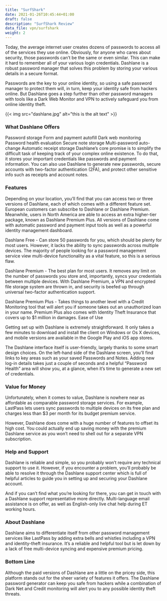 ```yaml
---
title: "SurfShark"
date: 2021-01-26T10:45:44+01:00
draft: false
description: "SurfShark Review"
data_file: vpn/surfshark
weight: 2
---
```


Today, the average internet user creates dozens of passwords to access all of the services they use online. Obviously, for anyone who cares about security, those passwords can’t be the same or even similar. This can make it hard to remember all of your various login credentials. Dashlane is a robust password manager that solves this problem by storing your various details in a secure format.

Passwords are the key to your online identity, so using a safe password manager to protect them will, in turn, keep your identity safe from hackers online. But Dashlane goes a step further than other password managers with tools like a Dark Web Monitor and VPN to actively safeguard you from online identity theft.

{{< img src="dashlane.jpg" alt="this is the alt text" >}}

### What Dashlane Offers

Password storage
Form and payment autofill
Dark web monitoring
Password health evaluation
Secure note storage
Multi-password auto-change
Automatic receipt storage
Dashlane’s core promise is to simplify the difficult task of keeping track of your complex online existence. To do that, it stores your important credentials like passwords and payment information. You can also use Dashlane to generate new passwords, secure accounts with two-factor authentication (2FA), and protect other sensitive info such as receipts and account notes. 

### Features 

Depending on your location, you’ll find that you can access two or three versions of Dashlane, each of which comes with a different feature set. European customers can subscribe to Dashlane or Dashlane Premium. Meanwhile, users in North America are able to access an extra higher-tier package, known as Dashlane Premium Plus. All versions of Dashlane come with automatic password and payment input tools as well as a powerful identity management dashboard. 


Dashlane Free - Can store 50 passwords for you, which should be plenty for most users. However, it lacks the ability to sync passwords across multiple devices. The majority of people looking for a password management service view multi-device functionality as a vital feature, so this is a serious flaw.  

Dashlane Premium - The best plan for most users. It removes any limit on the number of passwords you store and, importantly, syncs your credentials between multiple devices. With Dashlane Premium, a VPN and encrypted file storage system are thrown in, and security is beefed up through universal two-factor authentication support.  

Dashlane Premium Plus - Takes things to another level with a Credit Monitoring tool that will alert you if someone takes out an unauthorized loan in your name. Premium Plus also comes with Identity Theft Insurance that covers up to $1 million in damages. 
Ease of Use

Getting set up with Dashlane is extremely straightforward. It only takes a few minutes to download and install the client on Windows or Os X devices, and mobile versions are available in the Google Play and iOS app stores. 


The Dashlane interface itself is user-friendly, largely thanks to some smart design choices. On the left-hand side of the Dashlane screen, you’ll find links to key areas such as your saved Passwords and Notes. Adding new log-in details takes just a couple of seconds and a helpful “Password Health” area will show you, at a glance, when it’s time to generate a new set of credentials. 


### Value for Money

Unfortunately, when it comes to value, Dashlane is nowhere near as affordable as comparable password storage services. For example, LastPass lets users sync passwords to multiple devices on its free plan and charges less than $3 per month for its budget premium service. 

However, Dashlane does come with a huge number of features to offset its high cost. You could actually end up saving money with the premium Dashlane service as you won’t need to shell out for a separate VPN subscription.

### Help and Support

Dashlane is reliable and simple, so you probably won’t require any technical support to use it. However, if you encounter a problem, you’ll probably be able to resolve it through the Dashlane support center which is full of helpful articles to guide you in setting up and securing your Dashlane account. 


And if you can’t find what you’re looking for there, you can get in touch with a Dashlane support representative more directly. Multi-language email assistance is on offer, as well as English-only live chat help during ET working hours. 

### About Dashlane

Dashlane aims to differentiate itself from other password management services like LastPass by adding extra bells and whistles including a VPN and identity-theft insurance. It’s a reliable and helpful tool but is let down by a lack of free multi-device syncing and expensive premium pricing. 

### Bottom Line

Although the paid versions of Dashlane are a little on the pricey side, this platform stands out for the sheer variety of features it offers. The Dashlane password generator can keep you safe from hackers while a combination of Dark Net and Credit monitoring will alert you to any possible identity theft threats. 